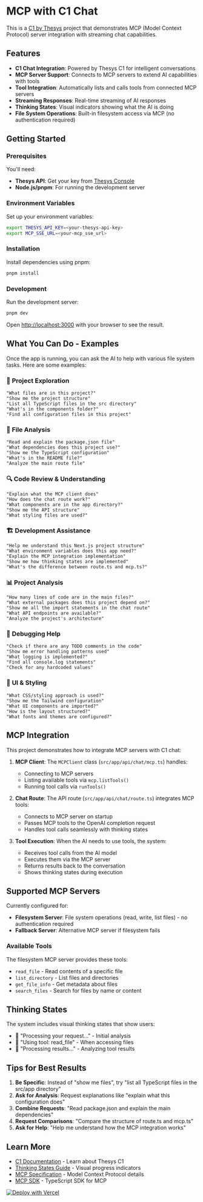# MCP with C1 Chat

This is a [C1 by Thesys](https://thesys.dev) project that demonstrates MCP (Model Context Protocol) server integration with streaming chat capabilities.

## Features

- **C1 Chat Integration**: Powered by Thesys C1 for intelligent conversations
- **MCP Server Support**: Connects to MCP servers to extend AI capabilities with tools
- **Tool Integration**: Automatically lists and calls tools from connected MCP servers
- **Streaming Responses**: Real-time streaming of AI responses
- **Thinking States**: Visual indicators showing what the AI is doing
- **File System Operations**: Built-in filesystem access via MCP (no authentication required)

## Getting Started

### Prerequisites

You'll need:
- **Thesys API**: Get your key from [Thesys Console](https://chat.thesys.dev/console/keys)
- **Node.js/pnpm**: For running the development server

### Environment Variables

Set up your environment variables:

```bash
export THESYS_API_KEY=<your-thesys-api-key>
export MCP_SSE_URL=<your-mcp_sse_url>
```

### Installation

Install dependencies using pnpm:

```bash
pnpm install
```

### Development

Run the development server:

```bash
pnpm dev
```

Open [http://localhost:3000](http://localhost:3000) with your browser to see the result.

## What You Can Do - Examples

Once the app is running, you can ask the AI to help with various file system tasks. Here are some examples:

### 📁 **Project Exploration**
```
"What files are in this project?"
"Show me the project structure"
"List all TypeScript files in the src directory"
"What's in the components folder?"
"Find all configuration files in this project"
```

### 📄 **File Analysis**
```
"Read and explain the package.json file"
"What dependencies does this project use?"
"Show me the TypeScript configuration"
"What's in the README file?"
"Analyze the main route file"
```

### 🔍 **Code Review & Understanding**
```
"Explain what the MCP client does"
"How does the chat route work?"
"What components are in the app directory?"
"Show me the API structure"
"What styling files are used?"
```

### 🏗️ **Development Assistance**
```
"Help me understand this Next.js project structure"
"What environment variables does this app need?"
"Explain the MCP integration implementation"
"Show me how thinking states are implemented"
"What's the difference between route.ts and mcp.ts?"
```

### 📊 **Project Analysis**
```
"How many lines of code are in the main files?"
"What external packages does this project depend on?"
"Show me all the import statements in the chat route"
"What API endpoints are available?"
"Analyze the project's architecture"
```

### 🐛 **Debugging Help**
```
"Check if there are any TODO comments in the code"
"Show me error handling patterns used"
"What logging is implemented?"
"Find all console.log statements"
"Check for any hardcoded values"
```

### 🎨 **UI & Styling**
```
"What CSS/styling approach is used?"
"Show me the Tailwind configuration"
"What UI components are imported?"
"How is the layout structured?"
"What fonts and themes are configured?"
```

## MCP Integration

This project demonstrates how to integrate MCP servers with C1 chat:

1. **MCP Client**: The `MCPClient` class (`src/app/api/chat/mcp.ts`) handles:
   - Connecting to MCP servers
   - Listing available tools via `mcp.listTools()`
   - Running tool calls via `runTools()`

2. **Chat Route**: The API route (`src/app/api/chat/route.ts`) integrates MCP tools:
   - Connects to MCP server on startup
   - Passes MCP tools to the OpenAI completion request
   - Handles tool calls seamlessly with thinking states

3. **Tool Execution**: When the AI needs to use tools, the system:
   - Receives tool calls from the AI model
   - Executes them via the MCP server
   - Returns results back to the conversation
   - Shows thinking states during execution

## Supported MCP Servers

Currently configured for:
- **Filesystem Server**: File system operations (read, write, list files) - no authentication required
- **Fallback Server**: Alternative MCP server if filesystem fails

### Available Tools

The filesystem MCP server provides these tools:
- `read_file` - Read contents of a specific file
- `list_directory` - List files and directories
- `get_file_info` - Get metadata about files
- `search_files` - Search for files by name or content

## Thinking States

The system includes visual thinking states that show users:
- 💭 "Processing your request..." - Initial analysis
- 💭 "Using tool: read_file" - When accessing files
- 💭 "Processing results..." - Analyzing tool results

## Tips for Best Results

1. **Be Specific**: Instead of "show me files", try "list all TypeScript files in the src/app directory"
2. **Ask for Analysis**: Request explanations like "explain what this configuration does"
3. **Combine Requests**: "Read package.json and explain the main dependencies"
4. **Request Comparisons**: "Compare the structure of route.ts and mcp.ts"
5. **Ask for Help**: "Help me understand how the MCP integration works"

## Learn More

- [C1 Documentation](https://docs.thesys.dev) - Learn about Thesys C1
- [Thinking States Guide](https://docs.thesys.dev/guides/thinking-states) - Visual progress indicators
- [MCP Specification](https://spec.modelcontextprotocol.io/) - Model Context Protocol details
- [MCP SDK](https://github.com/modelcontextprotocol/typescript-sdk) - TypeScript SDK for MCP


[![Deploy with Vercel](https://vercel.com/button)](https://vercel.com/new/clone?repository-url=https%3A%2F%2Fgithub.com%2FCharlesCreativeContent%2FThesys-Xano-Template&env=THESYS_API_KEY&envDescription=Thesys+Generative+UI+API+key+can+be+found+in+the+Thesys+console&envLink=https%3A%2F%2Fchat.thesys.dev%2Fconsole%2Fkeys&demo-title=C1+Generative+UI+API&demo-description=C1+Generative+UI+API+by+Thesys+is+designed+to+create+dynamic+and+intelligent+user+interfaces.+It+leverages+large+language+models+%28LLMs%29+to+generate+UI+components+in+real-time%2C+adapting+to+user+input+and+context.+Developers+can+integrate+C1+into+their+applications+to+enhance+user+engagement+with+visually+rich+and+responsive+interfaces.&demo-url=https%3A%2F%2Fchat.thesys.dev&demo-image=https%3A%2F%2Fgithub.com%2FCharlesCreativeContent%2FmyImages%2Fblob%2Fmain%2Fimages%2FC1Hero.png%3Fraw%3Dtrue&teamSlug=charlescreativecontents-projects)

